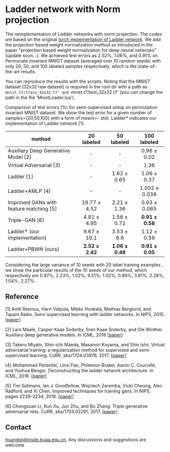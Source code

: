 # Ladder network with Norm projection
The reimplementation of Ladder networks with norm projection. The codes are based on the original [torch implementation of Ladder network](https://github.com/joeyhng/ladder.torch). We add the projection based weight normalization method as introduced in the paper "projection based weight normalizaiton for deep neural netwroks" (update soon...). We achieved test errors as 2.52%, 1.06%, and 0.91% on Permunate invariant MNIST dataset (averaged over 10 random seeds) with only 20, 50, and 100 labeled samples respectively, which is the state-of-the-art results. 

You can reproduce the results with the scripts. Noting that the MNIST dataset (32x32 raw dataset) is required in the root dir with a path as `mnist.t7/train_32x32.t7' and `mnist.t7/test_32x32.t7' (you can change the path in the file 'MnistLoader.lua').
 


Comparison of test errors (%) for semi-supervised setup on permutation invariant MNIST dataset. We show the
test error for a given number of samples={20,50,100} with a form of mean(+- std). Ladder* indicates our implementation of Ladder network [1].

method | 20 labeled  | 50 labeled | 100 labeled |
--------|:-------:|:---------:|:---------:|
Auxiliary Deep Generative Model [2] | - | - |0.96 ± 0.02
Virtual Adversarial [3]            | - | - |1.36
Ladder [1]                         | - | 1.62 ± 0.65 |1.06 ± 0.37
Ladder+AMLP [4]                    | - | - |1.002 ± 0.038
Improved GANs with feature matching [5]      | 16.77 ± 4.52 | 2.21 ± 1.36 |0.93 ± 0.065
Triple-GAN [6]                     | 4.81 ± 4.95 | 1.56 ± 0.72 |**0.91 ± 0.58** |
Ladder* (our implementation)        |9.67 ± 10.1 | 3.53 ± 6.6 | 1.12 ± 0.59 
Ladder+PBWN (ours)                  |**2.52 ± 2.42** | **1.06 ± 0.48**| **0.91 ± 0.05**



Considering the large variance of 10 seeds with 20 label training examples , we show the particular results of the 10 seeds of our method, which respectively are 0.97%, 2.23%, 1.02%, 9.51%, 1.02%, 0.99%, 3.81%, 2.28%, 1.04%, 2.27%. 



## Reference
[1] Antti Rasmus, Harri Valpola, Mikko Honkala, Mathias Berglund, and Tapani Raiko. Semi-supervised learning with ladder networks. In NIPS, 2015. [[paper]](https://arxiv.org/abs/1507.02672)

[2] Lars Maale, Casper Kaae Snderby, Sren Kaae Snderby, and Ole Winther. Auxiliary deep generative models. In ICML, 2016 [[paper]](https://arxiv.org/abs/1602.05473)

[3] Takeru Miyato, Shin-ichi Maeda, Masanori Koyama, and Shin Ishii. Virtual adversarial training: a regularization method for supervised and semi-supervised learning. CoRR, abs/1704.03976, 2017. [[paper]](https://arxiv.org/abs/1704.03976)

[4] Mohammad Pezeshki, Linxi Fan, Philemon Brakel, Aaron C. Courville, and Yoshua Bengio. Deconstructing the ladder network architecture. In ICML, 2016. [[paper]](https://arxiv.org/abs/1511.06430)

[5] Tim Salimans, Ian J. Goodfellow, Wojciech Zaremba, Vicki Cheung, Alec Radford, and Xi Chen. Improved techniques for training gans. In NIPS, pages 2226–2234, 2016. [[paper]](https://arxiv.org/abs/1606.03498)

[6] Chongxuan Li, Kun Xu, Jun Zhu, and Bo Zhang. Triple generative adversarial nets. CoRR, abs/1703.02291, 2017. [[paper]](https://arxiv.org/abs/1703.02291)

## Contact
huanglei@nlsde.buaa.edu.cn, Any discussions and suggestions are welcome

